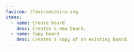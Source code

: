 ```yaml
---
favicon: /favicons/miro.svg
items:
  - name: Create board
    desc: Creates a new board.
  - name: Copy board
    desc: Creates a copy of an existing board.
---
```


<script setup>
  import CustomListing from '../../components/CustomListing.vue'
</script>

<CustomListing />
